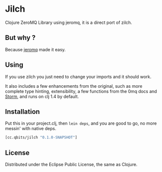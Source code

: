 # Jilch

Clojure ZeroMQ Library using jeromq, it is a direct port of zilch.

## But why ?

Because [jeromq](https://github.com/miniway/jeromq) made it easy.

## Using

If you use zilch you just need to change your imports and it
should work.

It also includes a few enhancements from the original, such as more complete
type hinting, extensibility, a few functions from the 0mq docs and
[Storm](https://github.com/nathanmarz/storm), and runs on clj 1.4 by default.

## Installation

Put this in your project.clj, then `lein deps`, and you are good to go, no more messin'
with native deps.

```clojure
[cc.qbits/jilch "0.1.0-SNAPSHOT"]
```
## License

Distributed under the Eclipse Public License, the same as Clojure.
